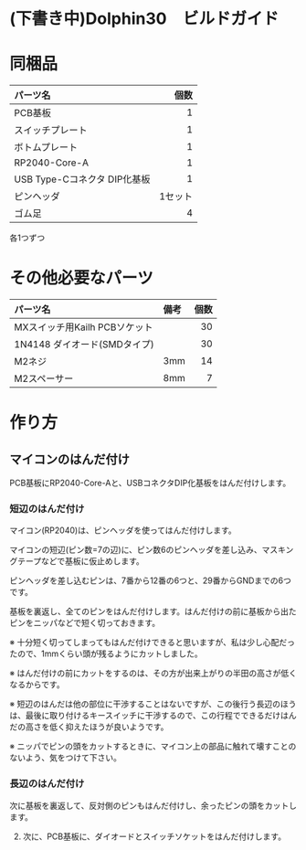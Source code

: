 # (下書き中)Dolphin30　ビルドガイド
# 同梱品
|パーツ名|個数|
|:---|---:|
|PCB基板|1|
|スイッチプレート|1|
|ボトムプレート|1|
|RP2040-Core-A|1|
|USB Type-Cコネクタ DIP化基板|1|
|ピンヘッダ|1セット|
|ゴム足|4|

各1つずつ
# その他必要なパーツ
|パーツ名|備考|個数|
|:---|:---|---:|
|MXスイッチ用Kailh PCBソケット||30|
|1N4148 ダイオード(SMDタイプ)||30|
|M2ネジ|3mm|14|
|M2スペーサー|8mm|7|

# 作り方
## マイコンのはんだ付け
PCB基板にRP2040-Core-Aと、USBコネクタDIP化基板をはんだ付けします。
### 短辺のはんだ付け
マイコン(RP2040)は、ピンヘッダを使ってはんだ付けします。

マイコンの短辺(ピン数=7の辺)に、ピン数6のピンヘッダを差し込み、マスキングテープなどで基板に仮止めします。

ピンヘッダを差し込むピンは、7番から12番の6つと、29番からGNDまでの6つです。

基板を裏返し、全てのピンをはんだ付けします。はんだ付けの前に基板から出たピンをニッパなどで短く切っておきます。

※ 十分短く切ってしまってもはんだ付けできると思いますが、私は少し心配だったので、1mmくらい頭が残るようにカットしました。

※ はんだ付けの前にカットをするのは、その方が出来上がりの半田の高さが低くなるからです。

※ 短辺のはんだは他の部位に干渉することはないですが、この後行う長辺のほうは、最後に取り付けるキースイッチに干渉するので、この行程でできるだけはんだの高さを低く抑えたほうが良いようです。

※ ニッパでピンの頭をカットするときに、マイコン上の部品に触れて壊すことのないよう、気をつけて下さい。

### 長辺のはんだ付け

次に基板を裏返して、反対側のピンもはんだ付けし、余ったピンの頭をカットします。

2. 次に、PCB基板に、ダイオードとスイッチソケットをはんだ付けします。
